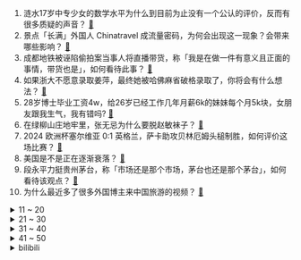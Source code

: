 1. 涟水17岁中专少女的数学水平为什么到目前为止没有一个公认的评价，反而有很多质疑的声音？ [:link:](https://www.zhihu.com/question/659055314)
2. 景点「长满」外国人 Chinatravel 成流量密码，为何会出现这一现象？会带来哪些影响？ [:link:](https://www.zhihu.com/question/658381742)
3. 成都地铁被诬陷偷拍案当事人将直播带货，称「我是在做一件有意义且正面的事情，带货也是」，如何看待此事？ [:link:](https://www.zhihu.com/question/659057126)
4. 如果浙大不愿意录取姜萍，最终她被哈佛麻省破格录取了，你将会有什么想法？ [:link:](https://www.zhihu.com/question/659086762)
5. 28岁博士毕业工资4w，给26岁已经工作几年月薪6k的妹妹每个月5k块，女朋友跟我生气，我有错吗? [:link:](https://www.zhihu.com/question/659066001)
6. 在绿柳山庄地牢里，张无忌为什么要脱赵敏袜子？ [:link:](https://www.zhihu.com/question/647236714)
7. 2024 欧洲杯塞尔维亚 0:1 英格兰，萨卡助攻贝林厄姆头槌制胜，如何评价这场比赛？ [:link:](https://www.zhihu.com/question/659096144)
8. 美国是不是正在逐渐衰落？ [:link:](https://www.zhihu.com/question/658010258)
9. 段永平力挺贵州茅台，称「市场还是那个市场，茅台也还是那个茅台」，如何看待该观点？ [:link:](https://www.zhihu.com/question/659065282)
10. 为什么最近多了很多外国博主来中国旅游的视频？ [:link:](https://www.zhihu.com/question/657309907)
<details>
<summary>11 ~ 20</summary>

11. 黄河还有救么? [:link:](https://www.zhihu.com/question/434325706)
12. 《三体》电影版官宣，导演为张艺谋，目前该电影已经进入前期阶段，你有哪些期待？ [:link:](https://www.zhihu.com/question/659065291)
13. 三大方便面巨头一年少卖20亿，为啥方便面突然卖不动了？ [:link:](https://www.zhihu.com/question/657212490)
14. 银行开始拒绝接收断供房了，是因为法拍房也不好卖了吗？ [:link:](https://www.zhihu.com/question/658992003)
15. 作为PhD Student 是否可以保持玩游戏的爱好？ [:link:](https://www.zhihu.com/question/658943597)
16. 40+的女人还可以从头开始创业吗？ [:link:](https://www.zhihu.com/question/654929923)
17. 半年来首次，英国凯特王妃公开露面，如何看待此事？具体情况如何？ [:link:](https://www.zhihu.com/question/658998704)
18. 如何评价鸣潮开服仅24天，跌至畅销榜百名？ [:link:](https://www.zhihu.com/question/659058358)
19. 刘邦把军队全部交给韩信，是不是一场豪赌，他做这个决定的根据是什么？ [:link:](https://www.zhihu.com/question/607268568)
20. 女子长期乏力，全家查出“吸血鬼病”基因，什么是「吸血鬼病」？都有哪些症状？ [:link:](https://www.zhihu.com/question/659047834)
</details>
<details>
<summary>21 ~ 30</summary>

21. 面试官对我不满意，第二天却发来了offer，是坑还是喜，能去吗？ [:link:](https://www.zhihu.com/question/659013274)
22. 姜萍，一个中专生打败一众世界顶级大学高材生，说明什么? [:link:](https://www.zhihu.com/question/658939873)
23. 相比母亲节，父亲节为什么存在感这么低？ [:link:](https://www.zhihu.com/question/659048586)
24. 韩媒称「拒绝晋升」成韩国职场新趋势，员工为什么专注于维持现状？晋升会给他们带来什么？ [:link:](https://www.zhihu.com/question/659052997)
25. 德国希望中国在进口电动汽车关税问题上采取行动，背后有哪些原因？ [:link:](https://www.zhihu.com/question/658984454)
26. 如果国内开放了不限速高速，你敢开么？ [:link:](https://www.zhihu.com/question/555915393)
27. 2024 LCK 夏季赛常规赛焦点战 GEN 2:0 战胜 T1，如何评价这场比赛？ [:link:](https://www.zhihu.com/question/659081511)
28. 作为职场新人，当领导交代任务没听懂时，是直接和领导表达「听不懂」还是去问同事？ [:link:](https://www.zhihu.com/question/658821475)
29. 德云社宋昊然怎么回事? [:link:](https://www.zhihu.com/question/658944023)
30. 报道称沙特决定不再与美国续签已有数十年历史的石油美元协议，相关搜索量飙升，真相究竟如何？ [:link:](https://www.zhihu.com/question/659050984)
</details>
<details>
<summary>31 ~ 40</summary>

31. 2024 欧洲杯波兰 1:2荷兰，如何评价这场比赛？ [:link:](https://www.zhihu.com/question/659090395)
32. 有没大神推荐一款轻便易携带，运行速度快，内存大续航时间长，好操作的笔记本电脑？ [:link:](https://www.zhihu.com/question/656052675)
33. 《 崩坏：星穹铁道》流萤6分钟PV制作成本超百万，为什么米哈游会花这么多钱做流萤宣发？ [:link:](https://www.zhihu.com/question/659057876)
34. 王阳置顶回应白玉兰奖项争议的内容引网友热议，如何看待此事？反映了什么问题？ [:link:](https://www.zhihu.com/question/658987680)
35. 以色列军方宣布在加沙南部实行「战术暂停」，目前当地局势如何？ [:link:](https://www.zhihu.com/question/659065277)
36. 24岁和男友一起6年，是选择爱情还是面包？ [:link:](https://www.zhihu.com/question/658758008)
37. 《龙珠 Z》大特时间线的悟饭为什么会输? [:link:](https://www.zhihu.com/question/654709816)
38. 电视剧《玫瑰的故事》林更新饰演的方协文上线，你对这个角色有何评价？ [:link:](https://www.zhihu.com/question/658820002)
39. 星舰看起来很简单，可不可能借鉴过来，然后弯道超车？ [:link:](https://www.zhihu.com/question/658888363)
40. 为什么我觉得谈恋爱维持一段感情会很累很麻烦？ [:link:](https://www.zhihu.com/question/423892247)
</details>
<details>
<summary>41 ~ 50</summary>

41. 假如死星一号突然跃迁到神圣泰拉上空并开始无差别攻击，会怎样? [:link:](https://www.zhihu.com/question/657104475)
42. 詹姆斯如果再拿一个冠军，那么他就能得到他想要的尊重吗？ [:link:](https://www.zhihu.com/question/658899911)
43. 人少了一个肾影响很大吗？ [:link:](https://www.zhihu.com/question/658881006)
44. 如何评价2024年上海中考？ [:link:](https://www.zhihu.com/question/614828618)
45. 李世民穿越到光绪身上能把清朝延续下去吗？ [:link:](https://www.zhihu.com/question/641130932)
46. 我国是否跟上了此次ai革命？ [:link:](https://www.zhihu.com/question/648487085)
47. 高中到底是主科重要还是副科重要？ [:link:](https://www.zhihu.com/question/657227317)
48. 如何评价原神4.7新深渊？ [:link:](https://www.zhihu.com/question/659055634)
49. 如果有修仙者看上你的资质，让你抛下一切，避世修炼，你愿意吗？ [:link:](https://www.zhihu.com/question/654529772)
50. “玉米”在你们家乡用方言怎么读？ [:link:](https://www.zhihu.com/question/658698069)
</details><details>
<summary>bilibili</summary>

</details>